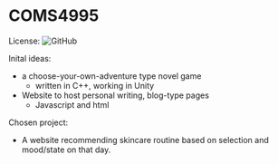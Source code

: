 # COMS4995

License:
![GitHub](https://img.shields.io/github/license/selena-huang/COMS4995)


Inital ideas:
- a choose-your-own-adventure type novel game
  - written in C++, working in Unity
- Website to host personal writing, blog-type pages
  - Javascript and html

Chosen project:
- A website recommending skincare routine based on selection and mood/state on that day.
